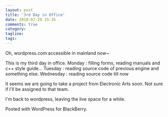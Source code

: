 ```yaml
---
layout: post
title: '3rd Day in Office'
date: 2010-07-28 15:35
comments: true
category: 
tagline: 
tags:
---
```

    

Oh, wordpress.com accessible in mainland now~

This is my third day in office.
Monday : filling forms, reading manuals and c++ style guide...
Tuesday : reading source code of previous engine
    and something else.
Wednesday : reading source code till now

It seems we are going to take a project from Electronic Arts soon. Not sure if I'll be assigned to that team.

I'm back to wordpress, leaving the live space for a while.

Posted with WordPress for BlackBerry.
